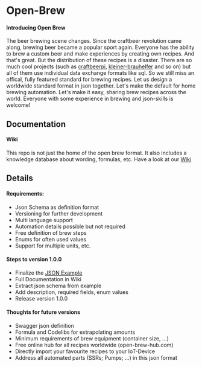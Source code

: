 # Open-Brew
#### Introducing Open Brew
The beer brewing scene changes. Since the craftbeer revolution came along, brewing beer became a popular sport again. Everyone has the ability to brew a custom beer and make experiences by creating own recipes. And that's great. But the distribution of these recipes is a disaster. There are so much cool projects (such as [craftbeerpi](https://github.com/Manuel83/craftbeerpi "Goto craftbeerpi"), [kleiner-brauhelfer](https://github.com/Gremmel/kleiner-brauhelfer "Goto kleiner-brauhelfer") and so on) but all of them use individual data exchange formats like sql. So we still miss an offical, fully featured standard for brewing recipes. Let us design a worldwide standard format in json together. Let's make the default for home brewing automation. Let's make it easy, sharing brew recipes across the world. Everyone with some experience in brewing and json-skills is welcome! 

## Documentation
#### Wiki
This repo is not just the home of the open brew format. It also includes a knowledge database about wording, formulas, etc. Have a look at our [Wiki](https://github.com/SeeSharp7/Open-Brew/wiki)

## Details
#### Requirements:
- Json Schema as definition format
- Versioning for further development
- Multi language support
- Automation details possible but not required
- Free definition of brew steps
- Enums for often used values
- Support for multiple units, etc.

#### Steps to version 1.0.0
- Finalize the [JSON Example](/v1.0.0/open-brew-1-0-0.example.json "JSON Example for Open Brew Version 1.0.0")
- Full Documentation in Wiki
- Extract json schema from example
- Add description, required fields, enum values
- Release version 1.0.0

#### Thoughts for future versions
- Swagger json definition
- Formula and Codelibs for extrapolating amounts
- Minimum requirements of brew equipment (container size, ...)
- Free online hub for all recipes worldwide (open-brew-hub.com)
- Directly import your favourite recipes to your IoT-Device
- Address all automated parts (SSRs; Pumps; ...) in this json format  
